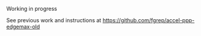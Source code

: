 Working in progress

See previous work and instructions at https://github.com/fgrep/accel-ppp-edgemax-old

